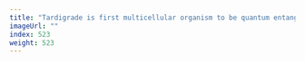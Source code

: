 ```yaml
---
title: "Tardigrade is first multicellular organism to be quantum entangled"
imageUrl: ""
index: 523
weight: 523
---
```

